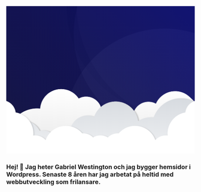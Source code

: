 <img src="https://github.com/westington/westington/blob/master/modena-bg.png" alt="Webbutvecklare Gabriel Westington" />

### Hej! 👋 Jag heter Gabriel Westington och jag bygger hemsidor i Wordpress. Senaste 8 åren har jag arbetat på heltid med webbutveckling som frilansare. 

<!--
**westington/westington** is a ✨ _special_ ✨ repository because its `README.md` (this file) appears on your GitHub profile.

Here are some ideas to get you started:

- 🔭 I’m currently working on ...
- 🌱 I’m currently learning ...
- 👯 I’m looking to collaborate on ...
- 🤔 I’m looking for help with ...
- 💬 Ask me about ...
- 📫 How to reach me: ...
- 😄 Pronouns: ...
- ⚡ Fun fact: ...
-->
